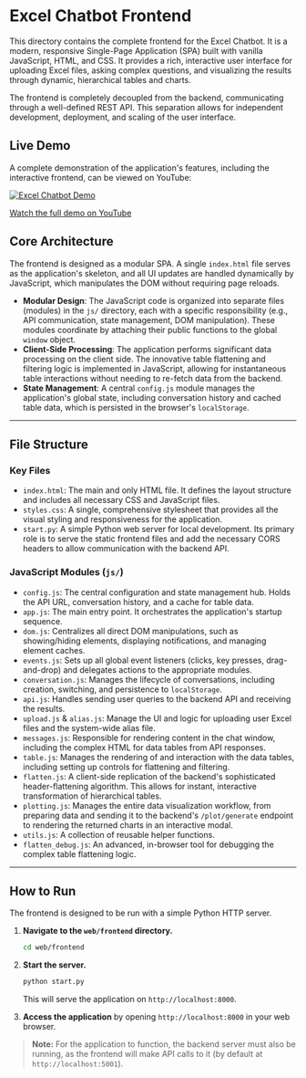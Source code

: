 # Excel Chatbot Frontend

This directory contains the complete frontend for the Excel Chatbot. It is a modern, responsive Single-Page Application (SPA) built with vanilla JavaScript, HTML, and CSS. It provides a rich, interactive user interface for uploading Excel files, asking complex questions, and visualizing the results through dynamic, hierarchical tables and charts.

The frontend is completely decoupled from the backend, communicating through a well-defined REST API. This separation allows for independent development, deployment, and scaling of the user interface.

## Live Demo

A complete demonstration of the application's features, including the interactive frontend, can be viewed on YouTube:

[![Excel Chatbot Demo](https://img.youtube.com/vi/c8FGzOZ9wro/0.jpg)](https://www.youtube.com/watch?v=c8FGzOZ9wro)

[Watch the full demo on YouTube](https://www.youtube.com/watch?v=c8FGzOZ9wro)

## Core Architecture

The frontend is designed as a modular SPA. A single `index.html` file serves as the application's skeleton, and all UI updates are handled dynamically by JavaScript, which manipulates the DOM without requiring page reloads.

-   **Modular Design**: The JavaScript code is organized into separate files (modules) in the `js/` directory, each with a specific responsibility (e.g., API communication, state management, DOM manipulation). These modules coordinate by attaching their public functions to the global `window` object.
-   **Client-Side Processing**: The application performs significant data processing on the client side. The innovative table flattening and filtering logic is implemented in JavaScript, allowing for instantaneous table interactions without needing to re-fetch data from the backend.
-   **State Management**: A central `config.js` module manages the application's global state, including conversation history and cached table data, which is persisted in the browser's `localStorage`.

---

## File Structure

### Key Files

-   `index.html`: The main and only HTML file. It defines the layout structure and includes all necessary CSS and JavaScript files.
-   `styles.css`: A single, comprehensive stylesheet that provides all the visual styling and responsiveness for the application.
-   `start.py`: A simple Python web server for local development. Its primary role is to serve the static frontend files and add the necessary CORS headers to allow communication with the backend API.

### JavaScript Modules (`js/`)

-   `config.js`: The central configuration and state management hub. Holds the API URL, conversation history, and a cache for table data.
-   `app.js`: The main entry point. It orchestrates the application's startup sequence.
-   `dom.js`: Centralizes all direct DOM manipulations, such as showing/hiding elements, displaying notifications, and managing element caches.
-   `events.js`: Sets up all global event listeners (clicks, key presses, drag-and-drop) and delegates actions to the appropriate modules.
-   `conversation.js`: Manages the lifecycle of conversations, including creation, switching, and persistence to `localStorage`.
-   `api.js`: Handles sending user queries to the backend API and receiving the results.
-   `upload.js` & `alias.js`: Manage the UI and logic for uploading user Excel files and the system-wide alias file.
-   `messages.js`: Responsible for rendering content in the chat window, including the complex HTML for data tables from API responses.
-   `table.js`: Manages the rendering of and interaction with the data tables, including setting up controls for flattening and filtering.
-   `flatten.js`: A client-side replication of the backend's sophisticated header-flattening algorithm. This allows for instant, interactive transformation of hierarchical tables.
-   `plotting.js`: Manages the entire data visualization workflow, from preparing data and sending it to the backend's `/plot/generate` endpoint to rendering the returned charts in an interactive modal.
-   `utils.js`: A collection of reusable helper functions.
-   `flatten_debug.js`: An advanced, in-browser tool for debugging the complex table flattening logic.

---

## How to Run

The frontend is designed to be run with a simple Python HTTP server.

1.  **Navigate to the `web/frontend` directory.**
    ```bash
    cd web/frontend
    ```

2.  **Start the server.**
    ```bash
    python start.py
    ```
    This will serve the application on `http://localhost:8000`.

3.  **Access the application** by opening `http://localhost:8000` in your web browser.

> **Note:** For the application to function, the backend server must also be running, as the frontend will make API calls to it (by default at `http://localhost:5001`).
